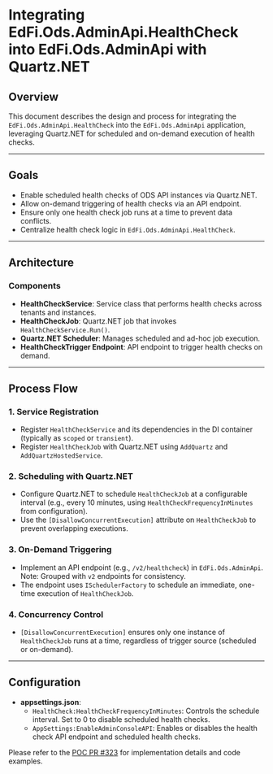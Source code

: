 # Integrating EdFi.Ods.AdminApi.HealthCheck into EdFi.Ods.AdminApi with Quartz.NET

## Overview

This document describes the design and process for integrating the
`EdFi.Ods.AdminApi.HealthCheck` into the `EdFi.Ods.AdminApi` application,
leveraging Quartz.NET for scheduled and on-demand execution of health checks.

---

## Goals

* Enable scheduled health checks of ODS API instances via Quartz.NET.
* Allow on-demand triggering of health checks via an API endpoint.
* Ensure only one health check job runs at a time to prevent data conflicts.
* Centralize health check logic in `EdFi.Ods.AdminApi.HealthCheck`.

---

## Architecture

### Components

* **HealthCheckService**: Service class that performs health checks across tenants and instances.
* **HealthCheckJob**: Quartz.NET job that invokes `HealthCheckService.Run()`.
* **Quartz.NET Scheduler**: Manages scheduled and ad-hoc job execution.
* **HealthCheckTrigger Endpoint**: API endpoint to trigger health checks on demand.

---

## Process Flow

### 1. Service Registration

* Register `HealthCheckService` and its dependencies in the DI container (typically as `scoped` or `transient`).
* Register `HealthCheckJob` with Quartz.NET using `AddQuartz` and `AddQuartzHostedService`.

### 2. Scheduling with Quartz.NET

* Configure Quartz.NET to schedule `HealthCheckJob` at a configurable interval (e.g., every 10 minutes, using `HealthCheckFrequencyInMinutes` from configuration).
* Use the `[DisallowConcurrentExecution]` attribute on `HealthCheckJob` to prevent overlapping executions.

### 3. On-Demand Triggering

* Implement an API endpoint (e.g., `/v2/healthcheck`) in `EdFi.Ods.AdminApi`. Note: Grouped with `v2` endpoints for consistency.
* The endpoint uses `ISchedulerFactory` to schedule an immediate, one-time execution of `HealthCheckJob`.

### 4. Concurrency Control

* `[DisallowConcurrentExecution]` ensures only one instance of `HealthCheckJob` runs at a time, regardless of trigger source (scheduled or on-demand).

---

## Configuration

* **appsettings.json**:
  * `HealthCheck:HealthCheckFrequencyInMinutes`: Controls the schedule interval.
    Set to 0 to disable scheduled health checks.
  * `AppSettings:EnableAdminConsoleAPI`: Enables or disables the health check
    API endpoint and scheduled health checks.

Please refer to the [POC PR #323](https://github.com/Ed-Fi-Alliance-OSS/AdminAPI-2.x/pull/323) for implementation details and code examples.
